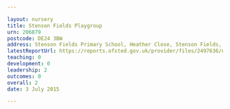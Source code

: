 ```yaml
---

layout: nursery
title: Stenson Fields Playgroup
urn: 206879
postcode: DE24 3BW
address: Stenson Fields Primary School, Heather Close, Stenson Fields, Derby, DE24 3BW
latestReportUrl: https://reports.ofsted.gov.uk/provider/files/2497636/urn/206879.pdf
teaching: 0
development: 0
leadership: 2
outcomes: 0
overall: 2
date: 3 July 2015

---
```

